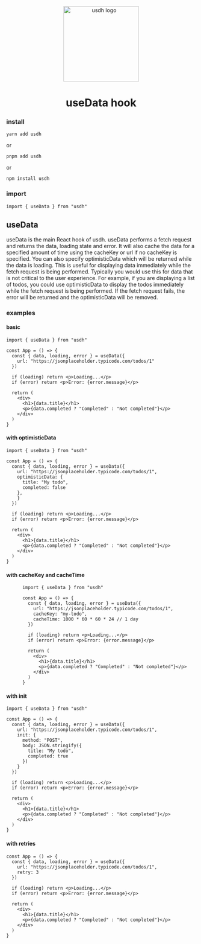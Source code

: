 <div align="center"><img src="https://user-images.githubusercontent.com/20704726/176831638-a5c27908-365e-4edc-aac8-c7073fc18dfb.png"  width="200"  alt="usdh logo"/>  <h1>useData hook</h1></div>

###  install

    yarn add usdh

or

    pnpm add usdh

  

or

    npm install usdh

  

###  import

    import { useData } from "usdh"

##  useData
useData is the main React hook of usdh.
useData performs a fetch request and returns the data, loading state and error. It will also cache the data for a specified amount of time using the cacheKey or url if no cacheKey is specified. You can also specify optimisticData which will be returned while the data is loading. This is useful for displaying data immediately while the fetch request is being performed. Typically you would use this for data that is not critical to the user experience. For example, if you are displaying a list of todos, you could use optimisticData to display the todos immediately while the fetch request is being performed. If the fetch request fails, the error will be returned and the optimisticData will be removed.

### examples
####  basic

    import { useData } from "usdh"
    
    const App = () => {
      const { data, loading, error } = useData({
        url: "https://jsonplaceholder.typicode.com/todos/1"
      })
    
      if (loading) return <p>Loading...</p>
      if (error) return <p>Error: {error.message}</p>
    
      return (
        <div>
          <h1>{data.title}</h1>
          <p>{data.completed ? "Completed" : "Not completed"}</p>
        </div>
      )
    }
#### with optimisticData

    import { useData } from "usdh"
    
    const App = () => {
      const { data, loading, error } = useData({
        url: "https://jsonplaceholder.typicode.com/todos/1",
        optimisticData: {
          title: "My todo",
          completed: false
        },
        }
      })
    
      if (loading) return <p>Loading...</p>
      if (error) return <p>Error: {error.message}</p>
    
      return (
        <div>
          <h1>{data.title}</h1>
          <p>{data.completed ? "Completed" : "Not completed"}</p>
        </div>
      )
    }

#### with cacheKey and cacheTime
    
          import { useData } from "usdh"
          
          const App = () => {
            const { data, loading, error } = useData({
              url: "https://jsonplaceholder.typicode.com/todos/1",
              cacheKey: "my-todo",
              cacheTime: 1000 * 60 * 60 * 24 // 1 day
            })
          
            if (loading) return <p>Loading...</p>
            if (error) return <p>Error: {error.message}</p>
          
            return (
              <div>
                <h1>{data.title}</h1>
                <p>{data.completed ? "Completed" : "Not completed"}</p>
              </div>
            )
          }
#### with init

    import { useData } from "usdh"
    
    const App = () => {
      const { data, loading, error } = useData({
        url: "https://jsonplaceholder.typicode.com/todos/1",
        init: {
          method: "POST",
          body: JSON.stringify({
            title: "My todo",
            completed: true
          })
        }
      })
    
      if (loading) return <p>Loading...</p>
      if (error) return <p>Error: {error.message}</p>
    
      return (
        <div>
          <h1>{data.title}</h1>
          <p>{data.completed ? "Completed" : "Not completed"}</p>
        </div>
      )
    }

#### with retries
    const App = () => {
      const { data, loading, error } = useData({
        url: "https://jsonplaceholder.typicode.com/todos/1",
        retry: 3
      })
    
      if (loading) return <p>Loading...</p>
      if (error) return <p>Error: {error.message}</p>
    
      return (
        <div>
          <h1>{data.title}</h1>
          <p>{data.completed ? "Completed" : "Not completed"}</p>
        </div>
      )
    }